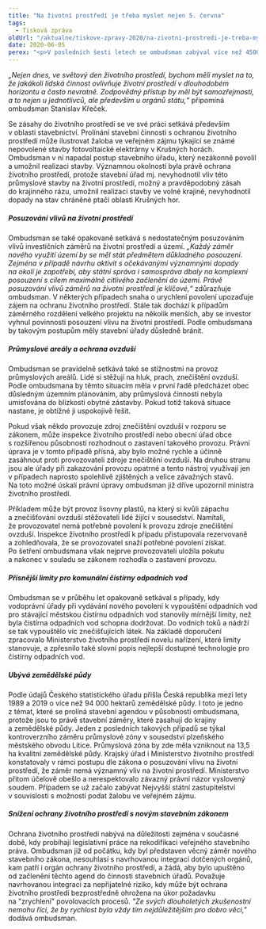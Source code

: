 ```yaml
---
title: "Na životní prostředí je třeba myslet nejen 5. června"
tags:
  - Tisková zpráva
oldUrl: "/aktualne/tiskove-zpravy-2020/na-zivotni-prostredi-je-treba-myslet-nejen-5-cervna"
date: 2020-06-05
perex: "<p>V posledních šesti letech se ombudsman zabýval více než 4500 podnětů, které se ve větší či menší míře týkaly životního prostředí, ať už šlo o stavební činnost ovlivňující krajinu, posuzování vlivu staveb na životní prostředí, terénní úpravy s odpady na odtokové podmínky v území, provoz průmyslových podniků s vlivem na kvalitu ovzduší, vypouštění odpadních vod, nakládání s odpady, kácení stromů, ochranu zemědělské půdy, hlukovou zátěž a další.</p>"
---
```


<!-- imported from the old website -->

<p><i>„Nejen dnes, ve světový den životního prostředí, bychom měli myslet na to, že jakákoli lidská činnost ovlivňuje životní prostředí v dlouhodobém horizontu a často nevratně. Zodpovědný přístup by měl být samozřejmostí, a to nejen u jednotlivců, ale především u orgánů státu,“</i> připomíná ombudsman Stanislav Křeček.</p> <p>Se zásahy do životního prostředí se ve své práci setkává především v oblasti stavebnictví. Prolínání stavební činnosti s ochranou životního prostředí může ilustrovat žaloba ve veřejném zájmu týkající se známé nepovolené stavby fotovoltaické elektrárny v Krušných horách. Ombudsman v ní napadal postup stavebního úřadu, který nezákonně povolil a umožnil realizaci stavby. Významnou okolností byla právě ochrana životního prostředí, protože stavební úřad mj. nevyhodnotil vliv této průmyslové stavby na životní prostředí, možný a pravděpodobný zásah do krajinného rázu, umožnil realizaci stavby ve volné krajině, nevyhodnotil dopady na stav chráněné ptačí oblasti Krušných hor.</p> <h5>Posuzování vlivů na životní prostředí</h5> <p>Ombudsman se také opakovaně setkává s nedostatečným posuzováním vlivů investičních záměrů na životní prostředí a území. <i>„Každý záměr nového využití území by se měl stát předmětem důkladného posouzení. Zejména v případě návrhu aktivit s očekávanými významnými dopady na okolí je zapotřebí, aby státní správa i samospráva dbaly na komplexní posouzení s cílem maximálně citlivého začlenění do území. Právě posuzování vlivů záměrů na životní prostředí je klíčové,“</i> zdůrazňuje ombudsman. V některých případech snaha o urychlení povolení upozaďuje zájem na ochranu životního prostředí. Stále tak dochází k případům záměrného rozdělení velkého projektu na několik menších, aby se investor vyhnul povinnosti posouzení vlivu na životní prostředí. Podle ombudsmana by takovým postupům měly stavební úřady důsledně bránit.</p> <h5>Průmyslové areály a ochrana ovzduší</h5> <p>Ombudsman se pravidelně setkává také se stížnostmi na provoz průmyslových areálů. Lidé si stěžují na hluk, prach, znečištění ovzduší. Podle ombudsmana by těmto situacím měla v první řadě předcházet obec důsledným územním plánováním, aby průmyslová činnosti nebyla umisťována do blízkosti obytné zástavby. Pokud totiž taková situace nastane, je obtížné ji uspokojivě řešit.</p> <p>Pokud však někdo provozuje zdroj znečištění ovzduší v rozporu se zákonem, může inspekce životního prostředí nebo obecní úřad obce s rozšířenou působností rozhodnout o zastavení takového provozu. Právní úprava je v tomto případě přísná, aby bylo možné rychle a účinně zasáhnout proti provozovateli zdroje znečištění ovzduší. Na druhou stranu jsou ale úřady při zakazování provozu opatrné a tento nástroj využívají jen v případech naprosto spolehlivě zjištěných a velice závažných stavů. Na toto možné úskalí právní úpravy ombudsman již dříve upozornil ministra životního prostředí.</p> <p>Příkladem může být provoz lisovny plastů, na který si kvůli zápachu a znečišťování ovzduší stěžovateli lidé žijící v sousedství. Namítali, že provozovatel nemá potřebné povolení k provozu zdroje znečištění ovzduší. Inspekce životního prostředí k případu přistupovala rezervovaně a zohledňovala, že se provozovatel snaží potřebné povolení získat. Po šetření ombudsmana však nejprve provozovateli uložila pokutu a nakonec v souladu se zákonem rozhodla o zastavení provozu.</p> <h5>Přísnější limity pro komunální čistírny odpadních vod</h5> <p>Ombudsman se v průběhu let opakovaně setkával s případy, kdy vodoprávní úřady při vydávání nového povolení k vypouštění odpadních vod pro stávající městskou čistírnu odpadních vod stanovily mírnější limity, než byla čistírna odpadních vod schopna dodržovat. Do vodních toků a nádrží se tak vypouštělo víc znečišťujících látek. Na základě doporučení zpracovalo Ministerstvo životního prostředí novelu nařízení, které limity stanovuje, a zpřesnilo také slovní popis nejlepší dostupné technologie pro čistírny odpadních vod.</p> <h5>Ubývá zemědělské půdy</h5> <p>Podle údajů Českého statistického úřadu přišla Česká republika mezi lety 1989 a 2019 o více než 94 000 hektarů zemědělské půdy. I toto je jedno z témat, které se prolíná stavební agendou v působnosti ombudsmana, protože jsou to právě stavební záměry, které zasahují do krajiny a zemědělské půdy. Jeden z posledních takových případů se týkal kontroverzního záměru průmyslové zóny v sousedství plzeňského městského obvodu Litice. Průmyslová zóna by zde měla vzniknout na 13,5 ha kvalitní zemědělské půdy. Krajský úřad i Ministerstvo životního prostředí konstatovaly v rámci postupu dle zákona o posuzování vlivu na životní prostředí, že záměr nemá významný vliv na životní prostředí. Ministerstvo přitom účelově obešlo a nerespektovalo závazný právní názor vyslovený soudem. Případem se už začalo zabývat Nejvyšší státní zastupitelství v souvislosti s možností podat žalobu ve veřejném zájmu.</p> <h5>Snížení ochrany životního prostředí s novým stavebním zákonem</h5> <p>Ochrana životního prostředí nabývá na důležitosti zejména v současné době, kdy probíhají legislativní práce na rekodifikaci veřejného stavebního práva. Ombudsman již od počátku, kdy byl představen věcný záměr nového stavebního zákona, nesouhlasí s navrhovanou integrací dotčených orgánů, kam patří i orgán ochrany životního prostředí, a žádá, aby bylo upuštěno od začlenění těchto agend do činnosti stavebních úřadů. Považuje navrhovanou integraci za nepřijatelné riziko, kdy může být ochrana životního prostředí bezprostředně ohrožena na úkor požadavku na &quot;zrychlení&quot; povolovacích procesů.<i> &quot;Ze svých dlouholetých zkušenostní nemohu říci, že by rychlost byla vždy tím nejdůležitějším pro dobro věci,&quot;</i> dodává ombudsman.</p>
